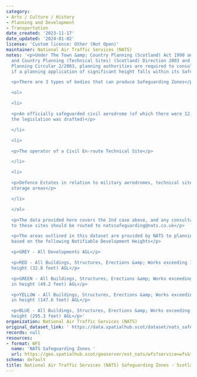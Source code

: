 ```yaml
---
category:
- Arts / Culture / History
- Planning and Development
- Transportation
date_created: '2023-11-17'
date_updated: '2024-01-02'
license: 'Custom licence: Other (Not Open)'
maintainer: National Air Traffic Services (NATS)
notes: '<p>Under The Town &amp; Country Planning (Scotland) Act 1990 and The Town
  and Country Planning (Technical Sites) (Scotland) Direction 2003 and Scottish Executive
  Planning Circular 2/2003, planning authorities are required to consult with NATS
  if a planning application of significant height falls within its Safeguarding Zones.</p>

  <p>There are 3 types of bodies that can produce Safeguarding Zones</p>

  <ol>

  <li>

  <p>An officially safeguarded civil aerodrome (of which there were 12 at the time
  the legislation was drafted)</p>

  </li>

  <li>

  <p>The operator of a Civil En-route Technical Site</p>

  </li>

  <li>

  <p>Defence Estates in relation to military aerodromes, technical sites and explosives
  storage areas</p>

  </li>

  </ol>

  <p>The data provided here covers the 2nd case above, and any consultation in relation
  to these sites should be routed to natssafeguarding@nats.co.uk</p>

  <p>The areas outlined in this dataset are provided by NATS to planning authorities
  based on the following Notifiable Development Heights</p>

  <p>GREY - All Developments AGL</p>

  <p>RED - All Buildings, Structures, Erections &amp; Works exceeding 10 metres in
  height (32.8 feet) AGL</p>

  <p>GREEN - All Buildings, Structures, Erections &amp; Works exceeding 15 metres
  in height (49.2 feet) AGL</p>

  <p>YELLOW - All Buildings, Structures, Erections &amp; Works exceeding 45 metres
  in height (147.6 feet) AGL</p>

  <p>BLUE - All Buildings, Structures, Erections &amp; Works exceeding 90 metres in
  height (295.3 feet) AGL</p>'
organization: National Air Traffic Services (NATS)
original_dataset_link: ' https://data.spatialhub.scot/dataset/nats_safeguarding_zones-nats'
records: null
resources:
- format: WFS
  name: 'NATS Safeguarding Zones '
  url: https://geo.spatialhub.scot/geoserver/ext_nats/wfs?service=wfs&typeName=ext_nats:pub_nats
schema: default
title: National Air Traffic Services (NATS) Safeguarding Zones - Scotland
---
```

